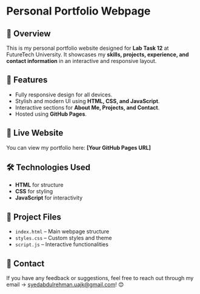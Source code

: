 # Personal Portfolio Webpage

## 📌 Overview
This is my personal portfolio website designed for **Lab Task 12** at FutureTech University. It showcases my **skills, projects, experience, and contact information** in an interactive and responsive layout.

## 🚀 Features
- Fully responsive design for all devices.
- Stylish and modern UI using **HTML, CSS, and JavaScript**.
- Interactive sections for **About Me, Projects, and Contact**.
- Hosted using **GitHub Pages**.

## 🔗 Live Website
You can view my portfolio here: **[Your GitHub Pages URL]**

## 🛠️ Technologies Used
- **HTML** for structure  
- **CSS** for styling  
- **JavaScript** for interactivity  

## 📂 Project Files
- `index.html` – Main webpage structure  
- `styles.css` – Custom styles and theme  
- `script.js` – Interactive functionalities  

## 📩 Contact  
If you have any feedback or suggestions, feel free to reach out through my email -> syedabdulrehman.uajk@gmail.com! 😊  
